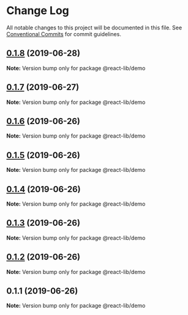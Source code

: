 # Change Log

All notable changes to this project will be documented in this file.
See [Conventional Commits](https://conventionalcommits.org) for commit guidelines.

## [0.1.8](https://github.com/sharingapples/react-lib/compare/@react-lib/demo@0.1.7...@react-lib/demo@0.1.8) (2019-06-28)

**Note:** Version bump only for package @react-lib/demo





## [0.1.7](https://github.com/sharingapples/react-lib/compare/@react-lib/demo@0.1.6...@react-lib/demo@0.1.7) (2019-06-27)

**Note:** Version bump only for package @react-lib/demo





## [0.1.6](https://github.com/sharingapples/react-lib/compare/@react-lib/demo@0.1.5...@react-lib/demo@0.1.6) (2019-06-26)

**Note:** Version bump only for package @react-lib/demo





## [0.1.5](https://github.com/sharingapples/react-lib/compare/@react-lib/demo@0.1.4...@react-lib/demo@0.1.5) (2019-06-26)

**Note:** Version bump only for package @react-lib/demo





## [0.1.4](https://github.com/sharingapples/react-lib/compare/@react-lib/demo@0.1.3...@react-lib/demo@0.1.4) (2019-06-26)

**Note:** Version bump only for package @react-lib/demo





## [0.1.3](https://github.com/sharingapples/react-lib/compare/@react-lib/demo@0.1.2...@react-lib/demo@0.1.3) (2019-06-26)

**Note:** Version bump only for package @react-lib/demo





## [0.1.2](https://github.com/sharingapples/react-lib/compare/@react-lib/demo@0.1.1...@react-lib/demo@0.1.2) (2019-06-26)

**Note:** Version bump only for package @react-lib/demo





## 0.1.1 (2019-06-26)

**Note:** Version bump only for package @react-lib/demo
